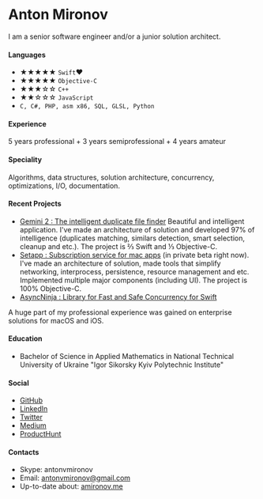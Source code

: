 # Anton Mironov

I am a senior software engineer and/or a junior solution architect.

#### Languages
* ★★★★★ `Swift`❤️
* ★★★★★ `Objective-C`
* ★★★☆☆ `C++`
* ★★☆☆☆ `JavaScript`
* `C, C#, PHP, asm x86, SQL, GLSL, Python`

#### Experience
5 years professional + 3 years semiprofessional + 4 years amateur

#### Speciality
Algorithms, data structures, solution architecture, concurrency, optimizations, I/O, documentation.

#### Recent Projects
* [Gemini 2 : The intelligent duplicate file finder](https://macpaw.com/ru/gemini) Beautiful and intelligent application. I've made an architecture of solution and developed 97% of intelligence (duplicates matching, similars detection, smart selection, cleanup and etc.). The project is ⅔ Swift and ⅓ Objective-C.
* [Setapp : Subscription service for mac apps](http://www.macrumors.com/2016/11/17/setapp-subscription-service-for-mac-apps/) (in private beta right now). I've made an architecture of solution, made tools that simplify networking, interprocess, persistence, resource management and etc. Implemented multiple major components (including UI). The project is 100% Objective-C.
* [AsyncNinja : Library for Fast and Safe Concurrency for Swift](http://async.ninja)

A huge part of my professional experience was gained on enterprise solutions for macOS and iOS.

#### Education
* Bachelor of Science in Applied Mathematics in National Technical University of Ukraine "Igor Sikorsky Kyiv Polytechnic Institute"
 
#### Social
* [GitHub](https://github.com/antonvmironov)
* [LinkedIn](https://www.linkedin.com/in/antonvmironov)
* [Twitter](https://twitter.com/AntonMironov)
* [Medium](https://medium.com/@AntonMironov)
* [ProductHunt](https://www.producthunt.com/@antonmironov)
 
#### Contacts
* Skype: antonvmironov
* Email: [antonvmironov@gmail.com](mailto:antonvmironov@gmail.com)
* Up-to-date about: [amironov.me](http://amironov.me)
